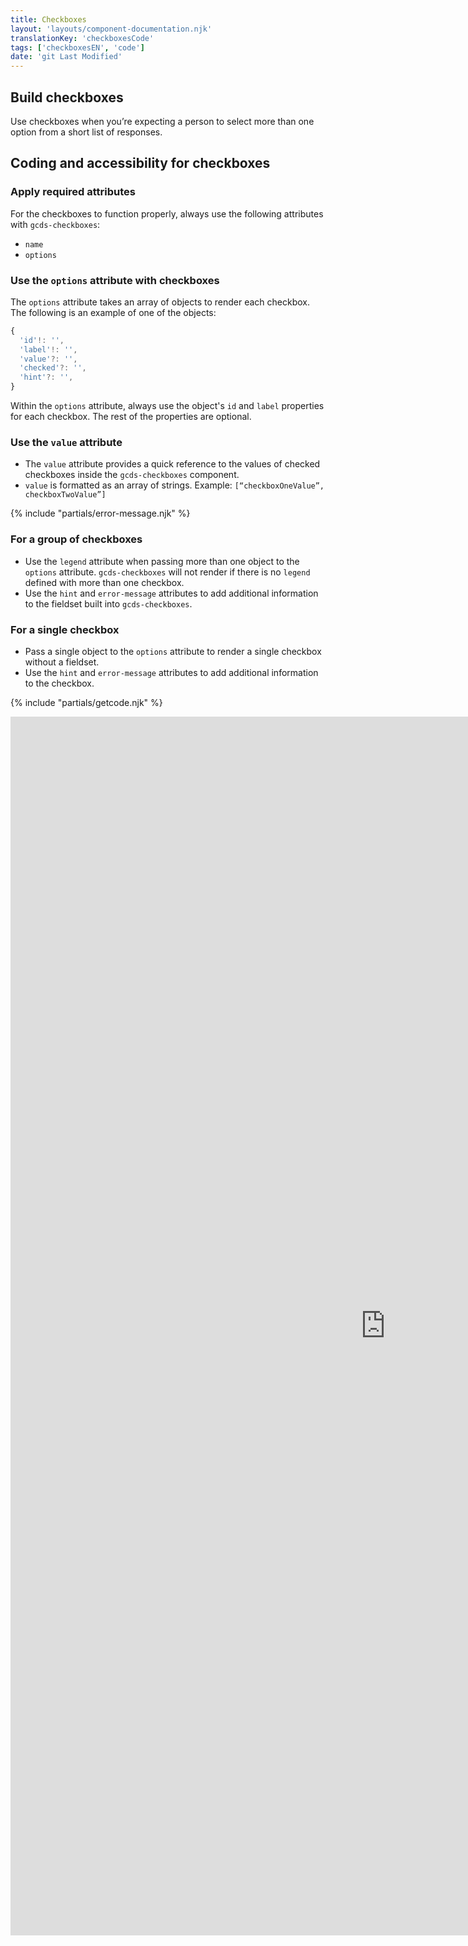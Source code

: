 ```yaml
---
title: Checkboxes
layout: 'layouts/component-documentation.njk'
translationKey: 'checkboxesCode'
tags: ['checkboxesEN', 'code']
date: 'git Last Modified'
---
```


## Build checkboxes

Use checkboxes when you’re expecting a person to select more than one option from a short list of responses.

## Coding and accessibility for checkboxes

### Apply required attributes

For the checkboxes to function properly, always use the following attributes with `gcds-checkboxes`:

- `name`  
- `options`

### Use the `options` attribute with checkboxes

The `options` attribute takes an array of objects to render each checkbox. The following is an example of one of the objects:

```javascript
{
  'id'!: '',
  'label'!: '',
  'value'?: '',
  'checked'?: '',
  'hint'?: '',
}
```

Within the `options` attribute, always use the object's `id` and `label` properties for each checkbox. The rest of the properties are optional.

### Use the `value` attribute

- The `value` attribute provides a quick reference to the values of checked checkboxes inside the `gcds-checkboxes` component.  
- `value` is formatted as an array of strings. Example: `[“checkboxOneValue”, checkboxTwoValue”]`

{% include "partials/error-message.njk" %}

### For a group of checkboxes

- Use the `legend` attribute when passing more than one object to the `options` attribute. `gcds-checkboxes` will not render if there is no `legend` defined with more than one checkbox.  
- Use the `hint` and `error-message` attributes to add additional information to the fieldset built into `gcds-checkboxes`.

### For a single checkbox

- Pass a single object to the `options` attribute to render a single checkbox without a fieldset.  
- Use the `hint` and `error-message` attributes to add additional information to the checkbox.

{% include "partials/getcode.njk" %}

<iframe
  title="Overview of gcds-checkboxes properties and events."
  src="https://cds-snc.github.io/gcds-components/iframe.html?viewMode=docs&demo=true&singleStory=true&id=components-checkboxes--events-properties&lang=en"
  width="1200"
  height="1950"
  style="display: block; margin: 0 auto;"
  frameBorder="0"
  allow="clipboard-write"
></iframe>
